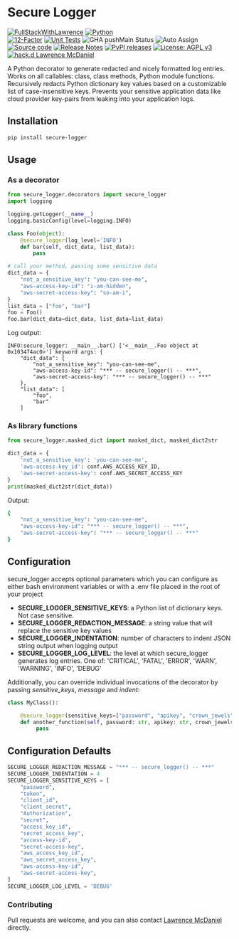 # Secure Logger

[![FullStackWithLawrence](https://a11ybadges.com/badge?text=FullStackWithLawrence&badgeColor=orange&logo=youtube&logoColor=282828)](https://www.youtube.com/@FullStackWithLawrence)
[![Python](https://a11ybadges.com/badge?logo=python)](https://www.python.org/)<br>
[![12-Factor](https://img.shields.io/badge/12--Factor-Compliant-green.svg)](./doc/Twelve_Factor_Methodology.md)
[![Unit Tests](https://github.com/FullStackWithLawrence/secure-logger/actions/workflows/tests.yml/badge.svg)](https://github.com/FullStackWithLawrence/secure-logger/actions)
![GHA pushMain Status](https://img.shields.io/github/actions/workflow/status/FullStackWithLawrence/secure-logger/pushMain.yml?branch=main)
![Auto Assign](https://github.com/FullStackwithLawrence/secure-logger/actions/workflows/auto-assign.yml/badge.svg)[![Source
code](https://img.shields.io/static/v1?logo=github&label=Git&style=flat-square&color=orange&message=Source%20code)](https://github.com/FullStackWithLawrence/secure-logger)
[![Release Notes](https://img.shields.io/github/release/FullStackWithLawrence/secure-logger)](https://github.com/FullStackWithLawrence/secure-logger/releases)
[![PyPI
releases](https://img.shields.io/pypi/v/secure-logger?logo=python&logoColor=white)](https://pypi.org/project/secure-logger)
[![License: AGPL
v3](https://img.shields.io/badge/License-AGPL_v3-blue.svg)](https://www.gnu.org/licenses/agpl-3.0)
[![hack.d Lawrence
McDaniel](https://img.shields.io/badge/hack.d-Lawrence%20McDaniel-orange.svg)](https://lawrencemcdaniel.com)

A Python decorator to generate redacted and nicely formatted log
entries. Works on all callables: class, class methods, Python module
functions. Recursively redacts Python dictionary key values based on a
customizable list of case-insensitive keys. Prevents your sensitive
application data like cloud provider key-pairs from leaking into your
application logs.

## Installation

```bash
pip install secure-logger
```

## Usage

### As a decorator

```python
from secure_logger.decorators import secure_logger
import logging

logging.getLogger(__name__)
logging.basicConfig(level=logging.INFO)

class Foo(object):
    @secure_logger(log_level='INFO')
    def bar(self, dict_data, list_data):
        pass

# call your method, passing some sensitive data
dict_data = {
    "not_a_sensitive_key": "you-can-see-me",
    "aws-access-key-id": "i-am-hidden",
    "aws-secret-access-key": "so-am-i",
}
list_data = ["foo", "bar"]
foo = Foo()
foo.bar(dict_data=dict_data, list_data=list_data)
```

Log output:

```console
INFO:secure_logger: __main__.bar() ['<__main__.Foo object at 0x103474ac0>'] keyword args: {
    "dict_data": {
        "not_a_sensitive_key": "you-can-see-me",
        "aws-access-key-id": "*** -- secure_logger() -- ***",
        "aws-secret-access-key": "*** -- secure_logger() -- ***"
    },
    "list_data": [
        "foo",
        "bar"
    ]
```

### As library functions

```python
from secure_logger.masked_dict import masked_dict, masked_dict2str

dict_data = {
    'not_a_sensitive_key': 'you-can-see-me',
    'aws-access-key_id': conf.AWS_ACCESS_KEY_ID,
    'aws-secret-access-key': conf.AWS_SECRET_ACCESS_KEY
}
print(masked_dict2str(dict_data))
```

Output:

```bash
{
    "not_a_sensitive_key": "you-can-see-me",
    "aws-access-key-id": "*** -- secure_logger() -- ***",
    "aws-secret-access-key": "*** -- secure_logger() -- ***"
}
```

## Configuration

secure_logger accepts optional parameters which you can configure as either bash environment variables or with a .env file placed in the root of your project

- **SECURE_LOGGER_SENSITIVE_KEYS**: a Python list of dictionary keys. Not case sensitive.
- **SECURE_LOGGER_REDACTION_MESSAGE**: a string value that will replace the sensitive key values
- **SECURE_LOGGER_INDENTATION**: number of characters to indent JSON string output when logging output
- **SECURE_LOGGER_LOG_LEVEL**: the level at which secure_logger generates log entries. One of: 'CRITICAL', 'FATAL', 'ERROR', 'WARN', 'WARNING', 'INFO', 'DEBUG'

Additionally, you can override individual invocations of the decorator by passing _sensitive_keys_, _message_ and _indent_:

```python
class MyClass():

    @secure_logger(sensitive_keys=["password", "apikey", "crown_jewels"], message="*** -- TOP SECRET -- ***", indent=4)
    def another_function(self, password: str, apikey: str, crown_jewels: List(dict)):
         pass
```

## Configuration Defaults

```python
SECURE_LOGGER_REDACTION_MESSAGE = "*** -- secure_logger() -- ***"
SECURE_LOGGER_INDENTATION = 4
SECURE_LOGGER_SENSITIVE_KEYS = [
    "password",
    "token",
    "client_id",
    "client_secret",
    "Authorization",
    "secret",
    "access_key_id",
    "secret_access_key",
    "access-key-id",
    "secret-access-key",
    "aws_access_key_id",
    "aws_secret_access_key",
    "aws-access-key-id",
    "aws-secret-access-key",
]
SECURE_LOGGER_LOG_LEVEL = 'DEBUG'
```

### Contributing

Pull requests are welcome, and you can also contact [Lawrence
McDaniel](https://lawrencemcdaniel.com/contact) directly.
